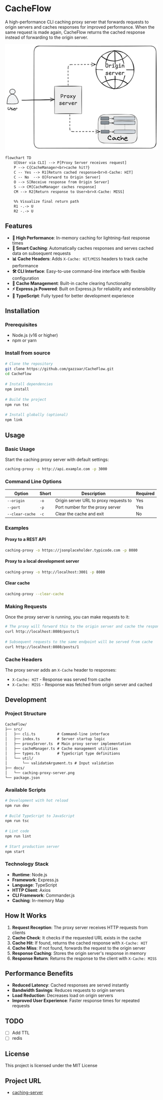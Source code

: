 # CacheFlow

A high-performance CLI caching proxy server that forwards requests to origin servers and caches responses for improved performance. When the same request is made again, CacheFlow returns the cached response instead of forwarding to the origin server.

![Diagram](./docs/caching-proxy-server.png)

```mermaid
flowchart TD
    U[User via CLI] --> P[Proxy Server receives request]
    P --> C{CacheManager<br>cache hit?}
    C -- Yes --> R1[Return cached response<br>X-Cache: HIT]
    C -- No  --> O[Forward to Origin Server]
    O --> S[Receive response from Origin Server]
    S --> CM[CacheManager caches response]
    CM --> R2[Return response to User<br>X-Cache: MISS]

    %% Visualize final return path
    R1 -.-> U
    R2 -.-> U
```

## Features

- **🚀 High Performance**: In-memory caching for lightning-fast response times
- **🔄 Smart Caching**: Automatically caches responses and serves cached data on subsequent requests
- **📊 Cache Headers**: Adds `X-Cache: HIT/MISS` headers to track cache performance
- **🛠️ CLI Interface**: Easy-to-use command-line interface with flexible configuration
- **🧹 Cache Management**: Built-in cache clearing functionality
- **⚡ Express.js Powered**: Built on Express.js for reliability and extensibility
- **📝 TypeScript**: Fully typed for better development experience

## Installation

### Prerequisites

- Node.js (v16 or higher)
- npm or yarn

### Install from source

```bash
# Clone the repository
git clone https://github.com/gazzaar/CacheFlow.git
cd CacheFlow

# Install dependencies
npm install

# Build the project
npm run tsc

# Install globally (optional)
npm link
```

## Usage

### Basic Usage

Start the caching proxy server with default settings:

```bash
caching-proxy -o http://api.example.com -p 3000
```

### Command Line Options

| Option          | Short | Description                            | Required |
| --------------- | ----- | -------------------------------------- | -------- |
| `--origin`      | `-o`  | Origin server URL to proxy requests to | Yes      |
| `--port`        | `-p`  | Port number for the proxy server       | Yes      |
| `--clear-cache` | `-c`  | Clear the cache and exit               | No       |

### Examples

#### Proxy to a REST API

```bash
caching-proxy -o https://jsonplaceholder.typicode.com -p 8080
```

#### Proxy to a local development server

```bash
caching-proxy -o http://localhost:3001 -p 8080
```

#### Clear cache

```bash
caching-proxy --clear-cache
```

### Making Requests

Once the proxy server is running, you can make requests to it:

```bash
# The proxy will forward this to the origin server and cache the response
curl http://localhost:8080/posts/1

# Subsequent requests to the same endpoint will be served from cache
curl http://localhost:8080/posts/1
```

### Cache Headers

The proxy server adds an `X-Cache` header to responses:

- `X-Cache: HIT` - Response was served from cache
- `X-Cache: MISS` - Response was fetched from origin server and cached

## Development

### Project Structure

```
CacheFlow/
├── src/
│   ├── cli.ts          # Command-line interface
│   ├── index.ts        # Server startup logic
│   ├── proxyServer.ts  # Main proxy server implementation
│   ├── cacheManager.ts # Cache management utilities
│   ├── types.ts        # TypeScript type definitions
│   └── util/
│       └── validateArgument.ts # Input validation
├── docs/
│   └── caching-proxy-server.png
└── package.json
```

### Available Scripts

```bash
# Development with hot reload
npm run dev

# Build TypeScript to JavaScript
npm run tsc

# Lint code
npm run lint

# Start production server
npm start
```

### Technology Stack

- **Runtime**: Node.js
- **Framework**: Express.js
- **Language**: TypeScript
- **HTTP Client**: Axios
- **CLI Framework**: Commander.js
- **Caching**: In-memory Map

## How It Works

1. **Request Reception**: The proxy server receives HTTP requests from clients
2. **Cache Check**: It checks if the requested URL exists in the cache
3. **Cache Hit**: If found, returns the cached response with `X-Cache: HIT`
4. **Cache Miss**: If not found, forwards the request to the origin server
5. **Response Caching**: Stores the origin server's response in memory
6. **Response Return**: Returns the response to the client with `X-Cache: MISS`

## Performance Benefits

- **Reduced Latency**: Cached responses are served instantly
- **Bandwidth Savings**: Reduces requests to origin servers
- **Load Reduction**: Decreases load on origin servers
- **Improved User Experience**: Faster response times for repeated requests

## TODO

- [ ] Add TTL
- [ ] redis

## License

This project is licensed under the MIT License

## Project URL

- [caching-server](https://roadmap.sh/projects/caching-server)
